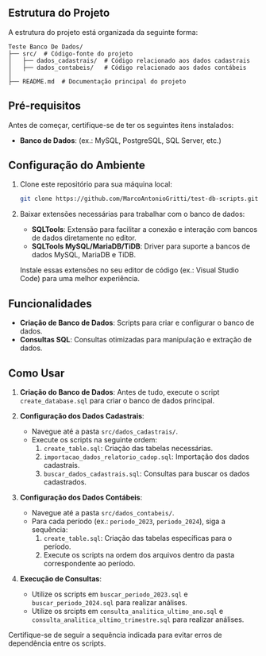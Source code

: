 ## Estrutura do Projeto

A estrutura do projeto está organizada da seguinte forma:

```
Teste Banco De Dados/
├── src/  # Código-fonte do projeto
│   ├── dados_cadastrais/  # Código relacionado aos dados cadastrais
│   ├── dados_contabeis/   # Código relacionado aos dados contábeis
│
├── README.md  # Documentação principal do projeto
```

## Pré-requisitos

Antes de começar, certifique-se de ter os seguintes itens instalados:

- **Banco de Dados**: (ex.: MySQL, PostgreSQL, SQL Server, etc.)

## Configuração do Ambiente

1. Clone este repositório para sua máquina local:
   ```bash
   git clone https://github.com/MarcoAntonioGritti/test-db-scripts.git
   ```
2. Baixar extensões necessárias para trabalhar com o banco de dados:

    - **SQLTools**: Extensão para facilitar a conexão e interação com bancos de dados diretamente no editor.
    - **SQLTools MySQL/MariaDB/TiDB**: Driver para suporte a bancos de dados MySQL, MariaDB e TiDB.

    Instale essas extensões no seu editor de código (ex.: Visual Studio Code) para uma melhor experiência.

## Funcionalidades

- **Criação de Banco de Dados**: Scripts para criar e configurar o banco de dados.
- **Consultas SQL**: Consultas otimizadas para manipulação e extração de dados.

## Como Usar

1. **Criação do Banco de Dados**:
    Antes de tudo, execute o script `create_database.sql` para criar o banco de dados principal.

2. **Configuração dos Dados Cadastrais**:
    - Navegue até a pasta `src/dados_cadastrais/`.
    - Execute os scripts na seguinte ordem:
      1. `create_table.sql`: Criação das tabelas necessárias.
      2. `importacao_dados_relatorio_cadop.sql`: Importação dos dados cadastrais.
      3. `buscar_dados_cadastrais.sql`: Consultas para buscar os dados cadastrados.

3. **Configuração dos Dados Contábeis**:
    - Navegue até a pasta `src/dados_contabeis/`.
    - Para cada período (ex.: `periodo_2023`, `periodo_2024`), siga a sequência:
      1. `create_table.sql`: Criação das tabelas específicas para o período.
      2. Execute os scripts na ordem dos arquivos dentro da pasta correspondente ao período.

4. **Execução de Consultas**:
    - Utilize os scripts em `buscar_periodo_2023.sql` e `buscar_periodo_2024.sql` para realizar análises.
    - Utilize os srcipts em `consulta_analitica_ultimo_ano.sql` e `consulta_analitica_ultimo_trimestre.sql` para realizar análises.

Certifique-se de seguir a sequência indicada para evitar erros de dependência entre os scripts.

